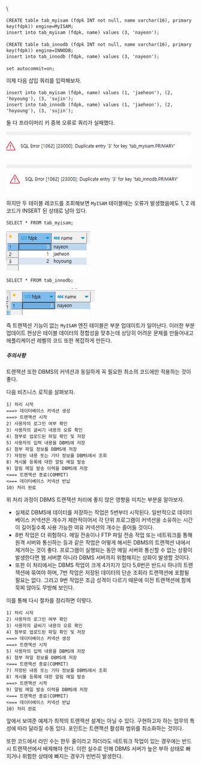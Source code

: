 \

```
CREATE table tab_myisam (fdpk INT not null, name varchar(16), primary key(fdpk)) engine=MyISAM;
insert into tab_myisam (fdpk, name) values (3, 'nayeon');

CREATE table tab_innodb (fdpk INT not null, name varchar(16), primary key(fdpk)) engine=INNODB;
insert into tab_innodb (fdpk, name) values (3, 'nayeon');

set autocommit=on;
```

이제 다음 삽입 쿼리를 입력해보자.

```
insert into tab_myisam (fdpk, name) values (1, 'jaeheon'), (2, 'hoyoung'), (3, 'sujin');
insert into tab_innodb (fdpk, name) values (1, 'jaeheon'), (2, 'hoyoung'), (3, 'sujin');
```

둘 다 프라이머리 키 중복 오류로 쿼리가 실패했다.

![[Pasted image 20240616171849.png]](images/Pasted%20image%2020240616171849.png)


![[Pasted image 20240616171902.png]](images/Pasted%20image%2020240616171902.png)

하지만 두 테이블 레코드를 조회해보면 `MyISAM` 테이블에는 오류가 발생했음에도 1, 2 레코드가 INSERT 된 상태로 남아 있다.

```
SELECT * FROM tab_myisam;
```

![[Pasted image 20240616171927.png]](images/Pasted%20image%2020240616171927.png)

```
SELECT * FROM tab_innodb;
```

![[Pasted image 20240616171937.png]](images/Pasted%20image%2020240616171937.png)

즉 트랜잭션 기능이 없는 `MyISAM` 엔진 테이블은 부분 업데이트가 일어난다. 이러한 부분 업데이트 현상은 테이블 데이터의 정합성을 맞추는데 상당히 어려운 문제를 만들어내고 애플리케이션 레벨의 코드 또한 복잡하게 만든다.

##### 주의사항
트랜잭션 또한 DBMS의 커넥션과 동일하게 꼭 필요한 최소의 코드에만 적용하는 것이 좋다.

다음 비즈니스 로직을 살펴보자.

```
1) 처리 시작
===> 데이터베이스 커넥션 생성
===> 트랜잭션 시작
2) 사용자의 로그인 여부 확인
3) 사용자의 글씨기 내용의 오류 확인
4) 첨부로 업로드된 파일 확인 및 저장
5) 사용자의 입력 내용을 DBMS에 저장
6) 첨부 파일 정보를 DBMS에 저장
7) 저장된 내용 또는 기타 정보를 DBMS에서 조회
8) 게시물 등록에 대한 알림 메일 발송
9) 알림 메일 발송 이력을 DBMS에 저장
<=== 트랜잭션 종료(COMMIT)
<=== 데이터베이스 커넥션 반납
10) 처리 완료
```

위 처리 과정이 DBMS 트랜잭션 처리에 좋지 않은 영향을 미치는 부분을 알아보자.

- 실제로 DBMS에 데이터를 저장하는 작업은 5번부터 시작된다. 일반적으로 데이터베이스 커넥션은 개수가 제한적이어서 각 단위 프로그램이 커넥션을 소유하는 시간이 길어질수록 사용 가능한 여유 커넥션의 개수는 즐어들 것이다.
- 8번 작업은 더 위험하다. 메일 전송이나 FTP 파일 전송 작업 또는 네트워크를 통해 원격 서버와 통신하는 등과 같은 작업은 어떻게 해서든 DBMS의 트랜잭션 내에서 제거하는 것이 좋다. 프로그램이 실행되는 동안 메일 서버와 통신할 수 없는 상황이 발생한다면 웹 서버뿐 아니라 DBMS 서버까지 위험해지는 상화이 발생할 것이다.
- 또한 이 처리에서는 DBMS 작업이 크게 4가지가 있다 5,6번은 반드시 하나의 트랜잭션에 묶여야 하며, 7번 작업은 저장된 데이터의 단순 조회라 트랜잭션에 포함될 필요는 없다. 그리고 9번 작업은 조금 성격이 다르기 때문에 이전 트랜잭션에 함께 묵찌 않아도 무방해 보인다.

이를 통해 다시 절차를 정리하면 이렇다.

```
1) 처리 시작
2) 사용자의 로그인 여부 확인
3) 사용자의 글씨기 내용의 오류 확인
4) 첨부로 업로드된 파일 확인 및 저장
===> 데이터베이스 커넥션 생성
===> 트랜잭션 시작
5) 사용자의 입력 내용을 DBMS에 저장
6) 첨부 파일 정보를 DBMS에 저장
<=== 트랜잭션 종료(COMMIT)
7) 저장된 내용 또는 기타 정보를 DBMS에서 조회
8) 게시물 등록에 대한 알림 메일 발송
===> 트랜잭션 시작
9) 알림 메일 발송 이력을 DBMS에 저장
<=== 트랜잭션 종료(COMMIT)
<=== 데이터베이스 커넥션 반납
10) 처리 완료
```

앞에서 보여준 예제가 최적의 트랜잭션 설계는 아닐 수 있다. 구현하고자 하는 업무의 특성에 따라 달라질 수동 있다. 포인트는 트랜잭션 활성화 범위를 최소화하는 것이다.

또한 코드에서 라인 수는 한두 줄이라고 하더라도 네트워크 작업이 있는 경우에는 반드시 트랜잭션에서 배제해야 한다. 이런 실수로 인해 DBMS 서버가 높은 부하 상태로 빠지거나 위험한 상태에 빠지는 경우가 빈번히 발생한다.
